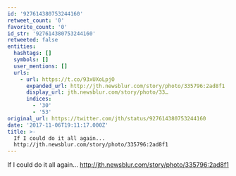 ```yaml
---
id: '927614380753244160'
retweet_count: '0'
favorite_count: '0'
id_str: '927614380753244160'
retweeted: false
entities:
  hashtags: []
  symbols: []
  user_mentions: []
  urls:
    - url: https://t.co/93xUXoLpjO
      expanded_url: http://jth.newsblur.com/story/photo/335796:2ad8f1
      display_url: jth.newsblur.com/story/photo/33…
      indices:
        - '30'
        - '53'
original_url: https://twitter.com/jth/status/927614380753244160
date: '2017-11-06T19:11:17.000Z'
title: >-
  If I could do it all again...
  http://jth.newsblur.com/story/photo/335796:2ad8f1
---
```


If I could do it all again... http://jth.newsblur.com/story/photo/335796:2ad8f1
